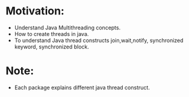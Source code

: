 Motivation:
==============================================
* Understand Java Multithreading concepts.
* How to create threads in java.
* To understand Java thread constructs join,wait,notify, 
  synchronized keyword, synchronized block. 

Note:
==============================================
* Each package explains different java thread construct.